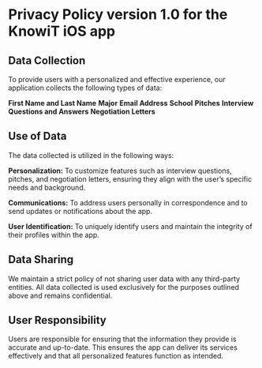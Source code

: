 # Privacy Policy version 1.0 for the KnowiT iOS app

## Data Collection

To provide users with a personalized and effective experience, our application collects the following types of data:

**First Name and Last Name**
**Major** 
**Email Address** 
**School** 
**Pitches** 
**Interview Questions and Answers**
**Negotiation Letters**

## Use of Data

The data collected is utilized in the following ways:

**Personalization:** To customize features such as interview questions, pitches, and negotiation letters, ensuring they align with the user’s specific needs and background.

**Communications:** To address users personally in correspondence and to send updates or notifications about the app.

**User Identification:** To uniquely identify users and maintain the integrity of their profiles within the app.

## Data Sharing

We maintain a strict policy of not sharing user data with any third-party entities. All data collected is used exclusively for the purposes outlined above and remains confidential.

## User Responsibility

Users are responsible for ensuring that the information they provide is accurate and up-to-date. This ensures the app can deliver its services effectively and that all personalized features function as intended.
